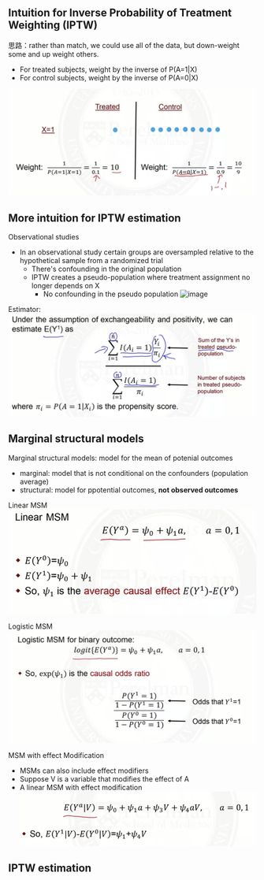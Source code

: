 ## Intuition for Inverse Probability of Treatment Weighting (IPTW)
思路：rather than match, we could use all of the data, but down-weight some and up weight others.
- For treated subjects, weight by the inverse of P(A=1|X)
- For control subjects, weight by the inverse of P(A=0|X)

![image](/pictures/weights.png)
## More intuition for IPTW estimation
Observational studies
- In an observational study certain groups are oversampled relative to the hypothetical sample from a randomized trial
  - There's confounding in the original population
  - IPTW creates a pseudo-population where treatment assignment no longer depends on X
    - No confounding in the pseudo population
![image](/pictures/pseudo-population.png)

Estimator: 
![image](/pictures/estimator.png)

## Marginal structural models
Marginal structural models: model for the mean of potenial outcomes
- marginal: model that is not conditional on the confounders (population average)
- structural: model for ppotential outcomes, **not observed outcomes**

Linear MSM
![image](/pictures/linear_msm.png)

Logistic MSM
![image](/pictures/logistic_msm.png)

MSM with effect Modification
- MSMs can also include effect modifiers
- Suppose V is a variable that modifies the effect of A
- A linear MSM with effect modification
![image](/pictures/msm_effect_modification.png)
## IPTW estimation
